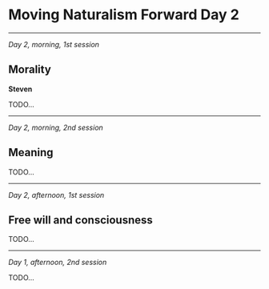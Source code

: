 Moving Naturalism Forward Day 2
================================================================================

--------------------------------------------------------------------------------

*Day 2, morning, 1st session*

Morality
--------------------------------------------------------------------------------

**Steven**

TODO...

--------------------------------------------------------------------------------

*Day 2, morning, 2nd session*


Meaning
--------------------------------------------------------------------------------

TODO...

--------------------------------------------------------------------------------

*Day 2, afternoon, 1st session*


Free will and consciousness
--------------------------------------------------------------------------------

TODO...


--------------------------------------------------------------------------------

*Day 1, afternoon, 2nd session*

TODO...




